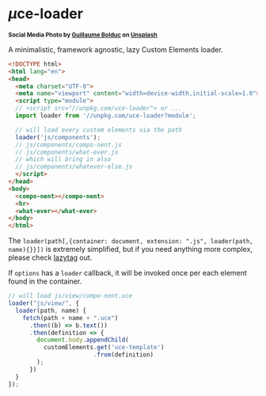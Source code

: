 # <em>µ</em>ce-loader

<sup>**Social Media Photo by [Guillaume Bolduc](https://unsplash.com/@guibolduc) on [Unsplash](https://unsplash.com/)**</sup>

A minimalistic, framework agnostic, lazy Custom Elements loader.

```html
<!DOCTYPE html>
<html lang="en">
<head>
  <meta charset="UTF-8">
  <meta name="viewport" content="width=device-width,initial-scale=1.0">
  <script type="module">
  // <script src="//unpkg.com/uce-loader"> or ...
  import loader from '//unpkg.com/uce-loader?module';

  // will load every custom elements via the path
  loader('js/components');
  // js/components/compo-nent.js
  // js/components/what-ever.js
  // which will bring in also
  // js/components/whatever-else.js
  </script>
</head>
<body>
  <compo-nent></compo-nent>
  <hr>
  <what-ever></what-ever>
</body>
</html>
```

The `loader(path[,{container: document, extension: ".js", loader(path, name){}}])` is extremely simplified, but if you need anything more complex, please check [lazytag](https://github.com/WebReflection/lazytag#readme) out.

If `options` has a `loader` callback, it will be invoked once per each element found in the container.

```js
// will load js/view/compo-nent.uce
loader("js/view/", {
  loader(path, name) {
    fetch(path + name + ".uce")
      .then((b) => b.text())
      .then(definition => {
        document.body.appendChild(
          customElements.get('uce-template')
                        .from(definition)
        );
      })
  }
});
```
